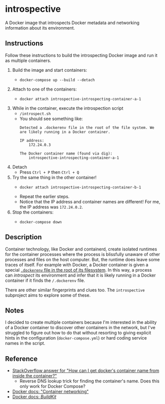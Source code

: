 # introspective

A Docker image that introspects Docker metadata and networking information about its environment.


## Instructions

Follow these instructions to build the introspecting Docker image and run it as multiple containers.

1. Build the image and start containers:
   * ```shell
     docker-compose up --build --detach
     ```
2. Attach to one of the containers:
   * ```shell
     docker attach introspective-introspecting-container-a-1
     ```
3. While in the container, execute the introspection script
   * `/introspect.sh`
   * You should see something like:
     ```text
     Detected a .dockerenv file in the root of the file system. We are likely running in a Docker container.

     IP address:
         172.24.0.3

     The Docker container name (found via dig):
         introspective-introspecting-container-a-1
     ```
4. Detach
   * Press `Ctrl + P` then `Ctrl + Q`
5. Try the same thing in the other container!
   * ```shell
     docker attach introspective-introspecting-container-b-1
     ```
   * Repeat the earlier steps.
   * Notice that the IP address and container names are different! For me, the IP address was `172.24.0.2`.
6. Stop the containers:
   * ```shell
     docker-compose down
     ```


## Description

Container technology, like Docker and containerd, create isolated runtimes for the container processes where the process
is blissfully unaware of other processes and files on the host computer. But, the runtime does leave some traces of
itself. For example with Docker, a Docker container is given a special [`.dockerenv` file in the root of its filesystem](https://superuser.com/a/1115029).
In this way, a process can *introspect* its environment and infer that it is likely running in a Docker container if it
finds the `/.dockerenv` file.

There are other similar fingerprints and clues too. The `introspective` subproject aims to explore some of these.


## Notes

I decided to create multiple containers because I'm interested in the ability of a Docker container to discover other
containers in the network, but I've struggled to figure out how to do that without resorting to giving explicit
hints in the configuration (`docker-compose.yml`) or hard coding service names in the script.


## Reference

* [StackOverflow answer for "How can I get docker's container name from inside the container?"](https://stackoverflow.com/a/64790547/)
  * Reverse DNS lookup trick for finding the container's name. Does this only work for Docker Compose?
* [Docker docs: "Container networking"](https://docs.docker.com/config/containers/container-networking)
* [Docker docs: *BuildKit*](https://docs.docker.com/build/buildkit/)
